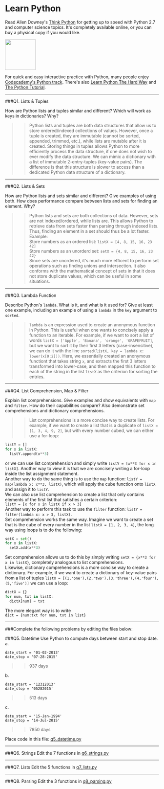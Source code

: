 # Learn Python

Read Allen Downey's [Think Python](http://www.greenteapress.com/thinkpython/) for getting up to speed with Python 2.7 and computer science topics. It's completely available online, or you can buy a physical copy if you would like.

<a href="http://www.greenteapress.com/thinkpython/"><img src="img/think_python.png" style="width: 100px;" target="_blank"></a>

For quick and easy interactive practice with Python, many people enjoy [Codecademy's Python track](http://www.codecademy.com/en/tracks/python). There's also [Learn Python The Hard Way](http://learnpythonthehardway.org/book/) and [The Python Tutorial](https://docs.python.org/2/tutorial/).

---

###Q1. Lists &amp; Tuples

How are Python lists and tuples similar and different? Which will work as keys in dictionaries? Why?

>> Python lists and tuples are both data structures that allow us to store ordered/indexed collections of values. However, once a tuple is created, they are immutable (cannot be sorted, appended, trimmed, etc.), while lists are mutable after it is created. Storing things in tuples allows Python to more efficiently process the data structure, if one does not wish to ever modify the data structure. We can mimic a dictionary with a list of immutable 2-entry-tuples (key-value pairs). The difference is that this structure is slower to access than a dedicated Python data structure of a dictionary.

---

###Q2. Lists &amp; Sets

How are Python lists and sets similar and different? Give examples of using both. How does performance compare between lists and sets for finding an element. Why?

>> Python lists and sets are both collections of data. However, sets are not indexed/ordered, while lists are. This allows Python to retrieve data from sets faster than parsing through indexed lists. Thus, finding an element in a set should thus be a lot faster.  
Example:  
Store numbers as an ordered list: `listX = [4, 8, 15, 16, 23 42]`  
Store numbers as an unorderd set: `setX = {4, 8, 15, 16, 23 42}`  
Since sets are unordered, it's much more efficent to perform set operations such as finding unions and intersection. It also conforms with the mathematical concept of sets in that it does not store duplicate values, which can be useful in some situations.

---

###Q3. Lambda Function

Describe Python's `lambda`. What is it, and what is it used for? Give at least one example, including an example of using a `lambda` in the `key` argument to `sorted`.

>> `lambda` is an expression used to create an anonymous function in Python. This is useful when one wants to concisely apply a function to an iterable. For example, if we want to sort a list of words `listX = ['Apple', 'Banana', 'orange', 'GRAPEFRUIT]`, but we want to sort it by their first 3 letters (case-insensitive), we can do it with the line `sorted(listX, key = lambda x: lower(x[0:2]))`. Here, we essentially created an anonymous functiont that takes string `x`, and extracts the first 3 letters transformed into lower-case, and then mapped this function to each of the string in the list `listX` as the criterion for sorting the entries.

---

###Q4. List Comprehension, Map &amp; Filter

Explain list comprehensions. Give examples and show equivalents with `map` and `filter`. How do their capabilities compare? Also demonstrate set comprehensions and dictionary comprehensions.

>> List comprehensions is a more concise way to create lists. For example, if we want to create a list that is a duplicate of `listX = [1, 3, 4, 9, 2]`, but with every number cubed, we can either use a for-loop:  
```Python  
listY = []  
for x in listX:  
  listY.append(x**3)  
```  
or we can use list comprehension and simply write `listY = [x**3 for x in listX]`. Another way to view it is that we are concisely writing a for-loop inside the list assignment statement.  
Another way to do the same thing is to use the `map` function: `listY = map(lambda x: x**3, listX)`, which will apply the cube function onto `listX` and assign it to `listY`.  
We can also use list comprehension to create a list that only contains elements of the first list that satisfies a certain criterion:  
`listY = [x for x in listX if x > 3]`  
Another way to perform this task to use the `filter` function: `listY = filter(lambda x: x > 3, listX)`.  
Set comprehension works the same way. Imagine we want to create a set that is the cube of every number in the list `listX = [1, 2, 3, 4]`, the long way using loops is to do the following:  
```Python  
setX = set()  
for x in listX:  
  setX.add(x**3)  
```  
Set comprehension allows us to do this by simply writing `setX = {x**3 for x in listX}`, completely analogous to list comprehensions.  
Likewise, dictionary comprehensions is a more concise way to create a dictionary. For example, if we want to create a dictionary of key-value pairs from a list of tuples `listX = [(1,'one'),(2,'two'),(3,'three'),(4,'four'), (5,'five')]` we can use a loop:  
```Python  
dictX = {}  
for num, txt in listX:  
  dictX[num] = txt  
```  
The more elegant way is to write  
`dict = {num:txt for num, txt in list}`  
  
---

###Complete the following problems by editing the files below:

###Q5. Datetime
Use Python to compute days between start and stop date.   
a.  

```
date_start = '01-02-2013'    
date_stop = '07-28-2015'
```

>> 937 days

b.  
```
date_start = '12312013'  
date_stop = '05282015'  
```

>> 513 days

c.  
```
date_start = '15-Jan-1994'      
date_stop = '14-Jul-2015'  
```

>> 7850 days

Place code in this file: [q5_datetime.py](python/q5_datetime.py)

---

###Q6. Strings
Edit the 7 functions in [q6_strings.py](python/q6_strings.py)

---

###Q7. Lists
Edit the 5 functions in [q7_lists.py](python/q7_lists.py)

---

###Q8. Parsing
Edit the 3 functions in [q8_parsing.py](python/q8_parsing.py)





